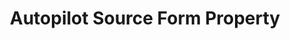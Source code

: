---
# -------------------------- #
#     USING THIS TEMPLATE    #
# -------------------------- #

## NEED HELP USING THIS TEMPLATE? SEE:
## https://docs-about-stitch-docs.netlify.com/reference/connect-templates/destination-form-property/
## FOR INSTRUCTIONS & REFERENCE INFO


# -------------------------- #
#        CONTENT TYPE        #
# -------------------------- #

product-type: "connect"
content-type: "api-form"
form-type: "source"
key: "source-form-properties-autopilot-object"


# -------------------------- #
#        OBJECT INFO         #
# -------------------------- #

title: "Autopilot Source Form Property"
api-type: "platform.autopilot"
display-name: "Autopilot"

source-type: "saas"
docs-name: "autopilot"


# -------------------------- #
#      OBJECT ATTRIBUTES     #
# -------------------------- #

uses-start-date: true

object-attributes:
  - name: "api_key"
    type: "string"
    required: true
    description: |
      An API key for the {{ form-property.display-name }} account that Stitch should replicate data from.
    value: "<API_KEY>"
---